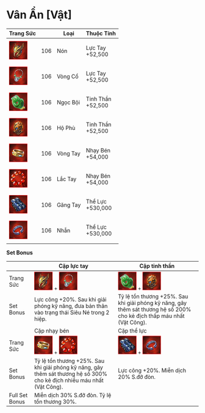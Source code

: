 # Vân Ẩn \[Vật]

| Trang Sức                                    |     | Loại     | Thuộc Tính                  |
| -------------------------------------------- | --- | -------- | --------------------------- |
| ![](<../../.gitbook/assets/image (659).png>) | 106 | Nón      | <p>Lực Tay<br>+52,500</p>   |
| ![](<../../.gitbook/assets/image (647).png>) | 106 | Vòng Cổ  | <p>Lực Tay<br>+52,500</p>   |
| ![](<../../.gitbook/assets/image (684).png>) | 106 | Ngọc Bội | <p>Tinh Thần<br>+52,500</p> |
| ![](<../../.gitbook/assets/image (645).png>) | 106 | Hộ Phù   | <p>Tinh Thần<br>+52,500</p> |
| ![](<../../.gitbook/assets/image (643).png>) | 106 | Vòng Tay | <p>Nhạy Bén<br>+54,000</p>  |
| ![](<../../.gitbook/assets/image (730).png>) | 106 | Lắc Tay  | <p>Nhạy Bén<br>+54,000</p>  |
| ![](<../../.gitbook/assets/image (690).png>) | 106 | Găng Tay | <p>Thể Lực<br>+530,000</p>  |
| ![](<../../.gitbook/assets/image (691).png>) | 106 | Nhẫn     | <p>Thể Lực<br>+530,000</p>  |

&#x20;

**Set Bonus**

|                | Cặp lực tay                                                                                                              | Cặp tinh thần                                                                                                           |
| -------------- | ------------------------------------------------------------------------------------------------------------------------ | ----------------------------------------------------------------------------------------------------------------------- |
| Trang Sức      |  ![](<../../.gitbook/assets/image (659).png>) + ![](<../../.gitbook/assets/image (647).png>)                             |  ![](<../../.gitbook/assets/image (684).png>) + ![](<../../.gitbook/assets/image (645).png>)                            |
| Set Bonus      | Lực công +20%. Sau khi giải phóng kỹ năng, đưa bản thân vào trạng thái Siêu Né trong 2 hiệp.                             | Tỷ lệ tổn thương +25%. Sau khi giải phóng kỹ năng, gây thêm sát thương hệ số 200% cho kẻ địch thấp máu nhất (Vật Công). |
|                | Cặp nhạy bén                                                                                                             | Cặp thể lực                                                                                                             |
| Trang Sức      |  ![](<../../.gitbook/assets/image (643).png>) + ![](<../../.gitbook/assets/image (730).png>)                             | ![](<../../.gitbook/assets/image (690).png>) + ![](<../../.gitbook/assets/image (691).png>)                             |
| Set Bonus      | Tỷ lệ tổn thương +25%. Sau khi giải phóng kỹ năng, gây thêm sát thương hệ số 300% cho kẻ địch nhiều máu nhất (Vật Công). | Lực công +20%. Miễn dịch 20% S.đỡ đòn.                                                                                  |
| Full Set Bonus | Miễn dịch 30% S.đỡ đòn. Tỷ lệ tổn thương 30%.                                                                            |                                                                                                                         |
